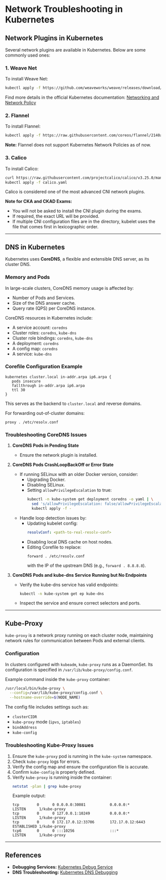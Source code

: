 # Network Troubleshooting in Kubernetes

## Network Plugins in Kubernetes

Several network plugins are available in Kubernetes. Below are some commonly used ones:

### 1. Weave Net
To install Weave Net:
```bash
kubectl apply -f https://github.com/weaveworks/weave/releases/download/v2.8.1/weave-daemonset-k8s.yaml
```
Find more details in the official Kubernetes documentation:
[Networking and Network Policy](https://kubernetes.io/docs/concepts/cluster-administration/addons/#networking-and-network-policy)

### 2. Flannel
To install Flannel:
```bash
kubectl apply -f https://raw.githubusercontent.com/coreos/flannel/2140ac876ef134e0ed5af15c65e414cf26827915/Documentation/kube-flannel.yml
```
**Note:** Flannel does not support Kubernetes Network Policies as of now.

### 3. Calico
To install Calico:
```bash
curl https://raw.githubusercontent.com/projectcalico/calico/v3.25.0/manifests/calico.yaml -O
kubectl apply -f calico.yaml
```
Calico is considered one of the most advanced CNI network plugins.

**Note for CKA and CKAD Exams:**
- You will not be asked to install the CNI plugin during the exams.
- If required, the exact URL will be provided.
- If multiple CNI configuration files are in the directory, kubelet uses the file that comes first in lexicographic order.

---

## DNS in Kubernetes
Kubernetes uses **CoreDNS**, a flexible and extensible DNS server, as its cluster DNS.

### Memory and Pods
In large-scale clusters, CoreDNS memory usage is affected by:
- Number of Pods and Services.
- Size of the DNS answer cache.
- Query rate (QPS) per CoreDNS instance.

CoreDNS resources in Kubernetes include:
- A service account: `coredns`
- Cluster roles: `coredns`, `kube-dns`
- Cluster role bindings: `coredns`, `kube-dns`
- A deployment: `coredns`
- A config map: `coredns`
- A service: `kube-dns`

### Corefile Configuration Example
```text
kubernetes cluster.local in-addr.arpa ip6.arpa {
   pods insecure
   fallthrough in-addr.arpa ip6.arpa
   ttl 30
}
```
This serves as the backend to `cluster.local` and reverse domains.

For forwarding out-of-cluster domains:
```text
proxy . /etc/resolv.conf
```

### Troubleshooting CoreDNS Issues
1. **CoreDNS Pods in Pending State**
   - Ensure the network plugin is installed.

2. **CoreDNS Pods CrashLoopBackOff or Error State**
   - If running SELinux with an older Docker version, consider:
     - Upgrading Docker.
     - Disabling SELinux.
     - Setting `allowPrivilegeEscalation` to true:
       ```bash
       kubectl -n kube-system get deployment coredns -o yaml | \
         sed 's/allowPrivilegeEscalation: false/allowPrivilegeEscalation: true/g' | \
         kubectl apply -f -
       ```
   - Handle loop detection issues by:
     - Updating kubelet config:
       ```yaml
       resolvConf: <path-to-real-resolv-conf>
       ```
     - Disabling local DNS cache on host nodes.
     - Editing Corefile to replace:
       ```text
       forward . /etc/resolv.conf
       ```
       with the IP of the upstream DNS (e.g., `forward . 8.8.8.8`).

3. **CoreDNS Pods and kube-dns Service Running but No Endpoints**
   - Verify the kube-dns service has valid endpoints:
     ```bash
     kubectl -n kube-system get ep kube-dns
     ```
   - Inspect the service and ensure correct selectors and ports.

---

## Kube-Proxy
`kube-proxy` is a network proxy running on each cluster node, maintaining network rules for communication between Pods and external clients.

### Configuration
In clusters configured with `kubeadm`, `kube-proxy` runs as a DaemonSet. Its configuration is specified in `/var/lib/kube-proxy/config.conf`.

Example command inside the `kube-proxy` container:
```bash
/usr/local/bin/kube-proxy \
  --config=/var/lib/kube-proxy/config.conf \
  --hostname-override=$(NODE_NAME)
```

The config file includes settings such as:
- `clusterCIDR`
- `kube-proxy` mode (`ipvs`, `iptables`)
- `bindAddress`
- `kube-config`

### Troubleshooting Kube-Proxy Issues
1. Ensure the `kube-proxy` pod is running in the `kube-system` namespace.
2. Check `kube-proxy` logs for errors.
3. Verify the config map and ensure the configuration file is accurate.
4. Confirm `kube-config` is properly defined.
5. Verify `kube-proxy` is running inside the container:
   ```bash
   netstat -plan | grep kube-proxy
   ```
   Example output:
   ```text
   tcp        0      0 0.0.0.0:30081           0.0.0.0:*               LISTEN      1/kube-proxy
   tcp        0      0 127.0.0.1:10249         0.0.0.0:*               LISTEN      1/kube-proxy
   tcp        0      0 172.17.0.12:33706       172.17.0.12:6443        ESTABLISHED 1/kube-proxy
   tcp6       0      0 :::10256                :::*                    LISTEN      1/kube-proxy
   ```

---

## References
- **Debugging Services:** [Kubernetes Debug Service](https://kubernetes.io/docs/tasks/debug-application-cluster/debug-service/)
- **DNS Troubleshooting:** [Kubernetes DNS Debugging](https://kubernetes.io/docs/tasks/administer-cluster/dns-debugging-resolution/)
